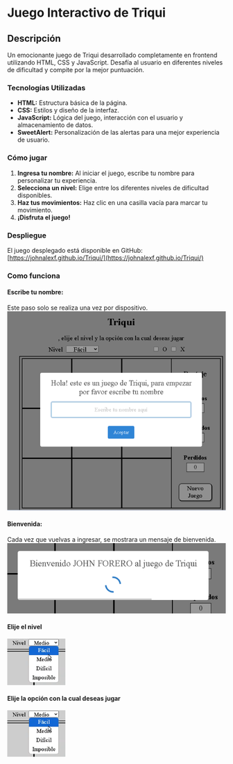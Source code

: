 
# Juego Interactivo de Triqui

## Descripción
Un emocionante juego de Triqui desarrollado completamente en frontend utilizando HTML, CSS y JavaScript. Desafía al usuario en diferentes niveles de dificultad y compite por la mejor puntuación.

### Tecnologías Utilizadas
* **HTML:** Estructura básica de la página.
* **CSS:** Estilos y diseño de la interfaz.
* **JavaScript:** Lógica del juego, interacción con el usuario y almacenamiento de datos.
* **SweetAlert:** Personalización de las alertas para una mejor experiencia de usuario.

### Cómo jugar
1. **Ingresa tu nombre:** Al iniciar el juego, escribe tu nombre para personalizar tu experiencia.
2. **Selecciona un nivel:** Elige entre los diferentes niveles de dificultad disponibles.
3. **Haz tus movimientos:** Haz clic en una casilla vacía para marcar tu movimiento.
4. **¡Disfruta el juego!**

### Despliegue
El juego desplegado está disponible en GitHub: [https://johnalexf.github.io/Triqui/](https://johnalexf.github.io/Triqui/)

### Como funciona

#### Escribe tu nombre:
Este paso solo se realiza una vez por dispositivo.
![Escribir Nombre](./img/EscribirNombre.png)

#### Bienvenida:
Cada vez que vuelvas a ingresar, se mostrara un mensaje de bienvenida.
![Bienvenida](./img/Bienvenida.png)

#### Elije el nivel
![Nivel Juego](./img/Nivel.png)

#### Elije la opción con la cual deseas jugar
![Opción de juego](./img/Nivel.png)

